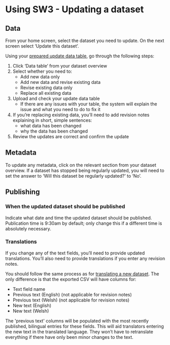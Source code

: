 # Using SW3 - Updating a dataset

## Data

From your home screen, select the dataset you need to update. On the next screen select ‘Update this dataset’.

Using your [prepared update data table](Data-preparation-‐-Updating-datasets), go through the following steps:

1. Click ‘Data table’ from your dataset overview
1. Select whether you need to:
   - Add new data only
   - Add new data and revise existing data
   - Revise existing data only
   - Replace all existing data
1. Upload and check your update data table
   - If there are any issues with your table, the system will explain the issue and what you need to do to fix it
1. If you’re replacing existing data, you’ll need to add revision notes explaining in short, simple sentences:
   - what data has been changed
   - why the data has been changed
1. Review the updates are correct and confirm the update

## Metadata

To update any metadata, click on the relevant section from your dataset overview.
If a dataset has stopped being regularly updated, you will need to set the answer to ‘Will this dataset be regularly updated?’ to ‘No’.

## Publishing

### When the updated dataset should be published

Indicate what date and time the updated dataset should be published. Publication time is 9:30am by default; only change this if a different time is absolutely necessary.

### Translations

If you change any of the text fields, you’ll need to provide updated translations. You’ll also need to provide translations if you enter any revision notes.

You should follow the same process as for [translating a new dataset](Using-SW3---Creating-a-new-dataset#guidance-translations). The only difference is that the exported CSV will have columns for:

- Text field name
- Previous text (English) (not applicable for revision notes)
- Previous text (Welsh) (not applicable for revision notes)
- New text (English)
- New text (Welsh)

The 'previous text' columns will be populated with the most recently published, bilingual entries for these fields. This will aid translators entering the new text in the translated language. They won’t have to retranslate everything if there have only been minor changes to the text.
